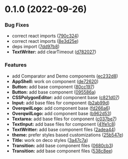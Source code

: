 # 0.1.0 (2022-09-26)


### Bug Fixes

* correct react imports ([790c324](https://github.com/zeropaper/overqwil/commit/790c324669b6f40b4ff8e9190929ef42711e421d))
* correct react imports ([8e3d25e](https://github.com/zeropaper/overqwil/commit/8e3d25e564dab5a764e585b1d33033c513681f19))
* deps import ([7dd97b8](https://github.com/zeropaper/overqwil/commit/7dd97b8f48a9c0b1dd3ab5bcb0e31f2973ae4b80))
* **TextWriter:** add clearTimeout ([d782027](https://github.com/zeropaper/overqwil/commit/d782027e2286c821c836e14c5fd689b0b516e48a))


### Features

* add Comparator and Demo components ([ec232d8](https://github.com/zeropaper/overqwil/commit/ec232d87d82d6918df4e0736735322dc86221141))
* **AppShell:** work on component ([de72620](https://github.com/zeropaper/overqwil/commit/de72620941d0d0c7a56961a83badb89d39806fbc))
* **Button:** add base component ([80cc197](https://github.com/zeropaper/overqwil/commit/80cc1978eb567a50102f270bdcf29739bbbeea92))
* **Button:** add base component ([095586a](https://github.com/zeropaper/overqwil/commit/095586a9405181cf1d2a5e9e9e6a356c7aa3f8c8))
* **CSSPolygonEditor:** add component base ([c821d07](https://github.com/zeropaper/overqwil/commit/c821d075a8bb19d8f01bbd1850b84feaf96e9b8a))
* **Input:** add base files for component ([b2ab99d](https://github.com/zeropaper/overqwil/commit/b2ab99d9212aeef3169f17ef214eb738e544444e))
* **OverqwilLogo:** add component base ([fd266a6](https://github.com/zeropaper/overqwil/commit/fd266a6d966ca41a36194ea397fb81accbea4c2d))
* **OverqwilLogo:** add component base ([b962d53](https://github.com/zeropaper/overqwil/commit/b962d53183633efa7d0d4e5f06da134a90ab7624))
* **Textarea:** add base files for component ([c037be7](https://github.com/zeropaper/overqwil/commit/c037be7c6cc7f4cf114419c8bbcb80c9fbf08ac6))
* **TextInput:** add base files for component ([41fe1c8](https://github.com/zeropaper/overqwil/commit/41fe1c8123d354bf50d9ddab3dbb5085f93ae1b2))
* **TextWritter:** add base component files ([2adea44](https://github.com/zeropaper/overqwil/commit/2adea447f8119d1e627e715dea0ad1d04c8e1eb1))
* **theme:** prefer styles based customizations ([25b547e](https://github.com/zeropaper/overqwil/commit/25b547e1db1751fe0dddb89da1a1222ff71938de))
* **Title:** work on deco styles ([3a47c7a](https://github.com/zeropaper/overqwil/commit/3a47c7ac4bf81c2ace10dd42c16a41118d9e3c61))
* **Transition:** add base component files ([0680cb3](https://github.com/zeropaper/overqwil/commit/0680cb39ffaea829b2691d94e8085eec3a36a7cc))
* **Transition:** add base component files ([538c8ee](https://github.com/zeropaper/overqwil/commit/538c8ee578f1c133a58a5c12be66067d63c56fa8))




